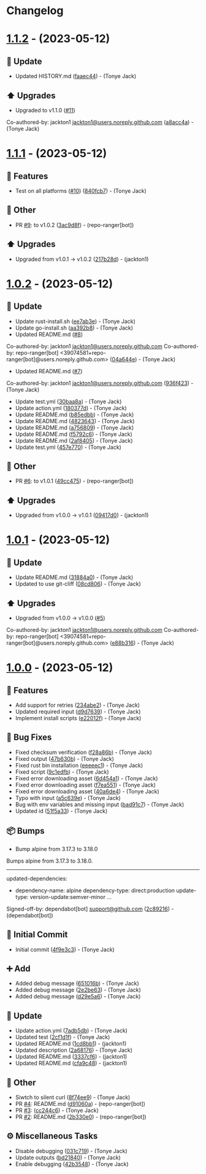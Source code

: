 # Changelog

# [1.1.2](https://github.com/tj-actions/setup-bin/compare/v1.1.1...v1.1.2) - (2023-05-12)

## <!-- 26 -->🔄 Update

- Updated HISTORY.md
 ([faaec44](https://github.com/tj-actions/setup-bin/commit/faaec449c49a6cbd3e7b42408f6adafb83cfd7b3))  - (Tonye Jack)

## <!-- 9 -->⬆️ Upgrades

- Upgraded to v1.1.0 ([#11](https://github.com/tj-actions/setup-bin/issues/11))

Co-authored-by: jackton1 <jackton1@users.noreply.github.com> ([a8acc4a](https://github.com/tj-actions/setup-bin/commit/a8acc4aa32b81952e39499be0c86dd4795a1019e))  - (Tonye Jack)

# [1.1.1](https://github.com/tj-actions/setup-bin/compare/v1.0.2...v1.1.1) - (2023-05-12)

## <!-- 0 -->🚀 Features

- Test on all platforms ([#10](https://github.com/tj-actions/setup-bin/issues/10)) ([840fcb7](https://github.com/tj-actions/setup-bin/commit/840fcb7388869e903055b25d113f87364ce633ba))  - (Tonye Jack)

## <!-- 30 -->📝 Other

- PR [#9](https://github.com/tj-actions/setup-bin/pull/9): to v1.0.2 ([3ac9d8f](https://github.com/tj-actions/setup-bin/commit/3ac9d8fab06707dbec4d6d3c37f5f94500762a4f))  - (repo-ranger[bot])

## <!-- 9 -->⬆️ Upgrades

- Upgraded from v1.0.1 -> v1.0.2
 ([217b28d](https://github.com/tj-actions/setup-bin/commit/217b28d70e1d6c1df54bef74b16cd0919add45f2))  - (jackton1)

# [1.0.2](https://github.com/tj-actions/setup-bin/compare/v1.0.1...v1.0.2) - (2023-05-12)

## <!-- 26 -->🔄 Update

- Update rust-install.sh ([ee7ab3e](https://github.com/tj-actions/setup-bin/commit/ee7ab3e0609128bc4617e2d35e8153f8c2743153))  - (Tonye Jack)
- Update go-install.sh ([aa392b8](https://github.com/tj-actions/setup-bin/commit/aa392b8572bf81a67bf86f2bcebb6e10bcc18ba6))  - (Tonye Jack)
- Updated README.md ([#8](https://github.com/tj-actions/setup-bin/issues/8))

Co-authored-by: jackton1 <jackton1@users.noreply.github.com>
Co-authored-by: repo-ranger[bot] <39074581+repo-ranger[bot]@users.noreply.github.com> ([04a644e](https://github.com/tj-actions/setup-bin/commit/04a644e540001d7e7f587916fe8af4ea2cb7e979))  - (Tonye Jack)
- Updated README.md ([#7](https://github.com/tj-actions/setup-bin/issues/7))

Co-authored-by: jackton1 <jackton1@users.noreply.github.com> ([936f423](https://github.com/tj-actions/setup-bin/commit/936f423abf5fc81201425f00323e02d9432e7dc8))  - (Tonye Jack)
- Update test.yml ([30baa8a](https://github.com/tj-actions/setup-bin/commit/30baa8aaf71c712a694bb8c33885e09198ce5224))  - (Tonye Jack)
- Update action.yml ([180377d](https://github.com/tj-actions/setup-bin/commit/180377deac2dc4bcb836411eb96ad09cf2433d94))  - (Tonye Jack)
- Update README.md ([b85edbb](https://github.com/tj-actions/setup-bin/commit/b85edbbcad4a5a9c6b53488b5319cb90ca2b857d))  - (Tonye Jack)
- Update README.md ([4823643](https://github.com/tj-actions/setup-bin/commit/4823643e6339442bbf9614ec7f33004f77918521))  - (Tonye Jack)
- Update README.md ([a756809](https://github.com/tj-actions/setup-bin/commit/a756809edb0a81b4ad1a19f916fa909c060e2eac))  - (Tonye Jack)
- Update README.md ([f5792c6](https://github.com/tj-actions/setup-bin/commit/f5792c6071d1bdd5e37ecf59fe55a690cdeff1f7))  - (Tonye Jack)
- Update README.md ([2af8405](https://github.com/tj-actions/setup-bin/commit/2af840520d998e15b952cc9a8824545ed9f25ef9))  - (Tonye Jack)
- Update test.yml ([457e770](https://github.com/tj-actions/setup-bin/commit/457e77021acb9bfac64f870b7da8fbfc1010f234))  - (Tonye Jack)

## <!-- 30 -->📝 Other

- PR [#6](https://github.com/tj-actions/setup-bin/pull/6): to v1.0.1 ([49cc475](https://github.com/tj-actions/setup-bin/commit/49cc475634b6edfbb3e3719c7cd1274b568183f4))  - (repo-ranger[bot])

## <!-- 9 -->⬆️ Upgrades

- Upgraded from v1.0.0 -> v1.0.1
 ([09417d0](https://github.com/tj-actions/setup-bin/commit/09417d079888ff40f94d103da4275124a2af73f3))  - (jackton1)

# [1.0.1](https://github.com/tj-actions/setup-bin/compare/v1.0.0...v1.0.1) - (2023-05-12)

## <!-- 26 -->🔄 Update

- Update README.md ([31884a0](https://github.com/tj-actions/setup-bin/commit/31884a0269d8020b84573f25de679ea3bab80c92))  - (Tonye Jack)
- Updated to use git-cliff
 ([08cd806](https://github.com/tj-actions/setup-bin/commit/08cd80663a849b8095fba8630fc8a3384e0081ff))  - (Tonye Jack)

## <!-- 9 -->⬆️ Upgrades

- Upgraded from v1.0.0 -> v1.0.0 ([#5](https://github.com/tj-actions/setup-bin/issues/5))

Co-authored-by: jackton1 <jackton1@users.noreply.github.com>
Co-authored-by: repo-ranger[bot] <39074581+repo-ranger[bot]@users.noreply.github.com> ([e88b316](https://github.com/tj-actions/setup-bin/commit/e88b316098d7a8a88f36918520f4ffa883af26a8))  - (Tonye Jack)

# [1.0.0](https://github.com/tj-actions/setup-bin/tree/v1.0.0) - (2023-05-12)

## <!-- 0 -->🚀 Features

- Add support for retries ([234abe2](https://github.com/tj-actions/setup-bin/commit/234abe2e45a8b3a42f372d8421ed05156209d722))  - (Tonye Jack)
- Updated required input ([d9d7639](https://github.com/tj-actions/setup-bin/commit/d9d7639407c93fdb2a26d34adb6fe75ae84196d0))  - (Tonye Jack)
- Implement install scripts ([e22012f](https://github.com/tj-actions/setup-bin/commit/e22012fe67883e75326bde8c75b9ec0e29a369dd))  - (Tonye Jack)

## <!-- 1 -->🐛 Bug Fixes

- Fixed checksum verification
 ([f28a86b](https://github.com/tj-actions/setup-bin/commit/f28a86b04b973e781c003a9cacca886eda602c29))  - (Tonye Jack)
- Fixed output
 ([47b630b](https://github.com/tj-actions/setup-bin/commit/47b630baa6673f0a1496e09b7ce12fdd72ec00d3))  - (Tonye Jack)
- Fixed rust bin installation
 ([eeeeec1](https://github.com/tj-actions/setup-bin/commit/eeeeec1731cdb5e2d9473bd86f0ba505334d4439))  - (Tonye Jack)
- Fixed script
 ([9c1edfb](https://github.com/tj-actions/setup-bin/commit/9c1edfbddc56428c62369784af1914f36786b0cd))  - (Tonye Jack)
- Fixed error downloading asset
 ([6d454a1](https://github.com/tj-actions/setup-bin/commit/6d454a1dedcfcb49d6ad0dda76bf54e236991ac7))  - (Tonye Jack)
- Fixed error downloading asset
 ([f7ea551](https://github.com/tj-actions/setup-bin/commit/f7ea55110e036594f92624075521c271a24282e5))  - (Tonye Jack)
- Fixed error downloading asset
 ([40a6de4](https://github.com/tj-actions/setup-bin/commit/40a6de4560f04f56a0ff7d97e622f81b4435e95b))  - (Tonye Jack)
- Typo with input ([a5c639e](https://github.com/tj-actions/setup-bin/commit/a5c639e1112f338908c481c23f8983c466595203))  - (Tonye Jack)
- Bug with env variables and missing input ([bad91c7](https://github.com/tj-actions/setup-bin/commit/bad91c78dd1be2ffb69742ed2d8a22b18d4b30e0))  - (Tonye Jack)
- Updated id ([51f5a33](https://github.com/tj-actions/setup-bin/commit/51f5a336810670a21069c84dc4c9f58121552b17))  - (Tonye Jack)

## <!-- 13 -->📦 Bumps

- Bump alpine from 3.17.3 to 3.18.0

Bumps alpine from 3.17.3 to 3.18.0.

---
updated-dependencies:
- dependency-name: alpine
  dependency-type: direct:production
  update-type: version-update:semver-minor
...

Signed-off-by: dependabot[bot] <support@github.com> ([2c89216](https://github.com/tj-actions/setup-bin/commit/2c89216c189b3034bfcad11dd0a58d7499ce8636))  - (dependabot[bot])

## <!-- 14 -->🎉 Initial Commit

- Initial commit ([4f9e3c3](https://github.com/tj-actions/setup-bin/commit/4f9e3c3df2c80b9f9f99c80d56b0f90b3ba56b0f))  - (Tonye Jack)

## <!-- 16 -->➕ Add

- Added debug message
 ([651016b](https://github.com/tj-actions/setup-bin/commit/651016be8042e7d28dc7ec9c8b38d26bb03c5578))  - (Tonye Jack)
- Added debug message
 ([2e2be63](https://github.com/tj-actions/setup-bin/commit/2e2be637e3708c9ff5667903e93f8c26be9c56aa))  - (Tonye Jack)
- Added debug message
 ([d29e5a6](https://github.com/tj-actions/setup-bin/commit/d29e5a64684541465e14a426c029ccb1ca2b8c8b))  - (Tonye Jack)

## <!-- 26 -->🔄 Update

- Update action.yml ([7adb5db](https://github.com/tj-actions/setup-bin/commit/7adb5dbd72cfd684d5f9973a3df4a4447e91f050))  - (Tonye Jack)
- Updated test
 ([2cf1d1f](https://github.com/tj-actions/setup-bin/commit/2cf1d1f05ec5f4b9a36a69c99f6a87eb0d1cd540))  - (Tonye Jack)
- Updated README.md
 ([1cd8bb1](https://github.com/tj-actions/setup-bin/commit/1cd8bb1d25712bd6ae5495eec25e271df875bab3))  - (jackton1)
- Updated description
 ([2a68176](https://github.com/tj-actions/setup-bin/commit/2a681762127f3eba9101a0b496e1f969e1ada697))  - (Tonye Jack)
- Updated README.md
 ([3337cf6](https://github.com/tj-actions/setup-bin/commit/3337cf617eb5a5a60d9204613553eed52c49c730))  - (jackton1)
- Updated README.md
 ([cfa9c48](https://github.com/tj-actions/setup-bin/commit/cfa9c48944c00de6ff08351ac349fc3386efc8ef))  - (jackton1)

## <!-- 30 -->📝 Other

- Siwtch to silent curl
 ([8f74ee9](https://github.com/tj-actions/setup-bin/commit/8f74ee93a43b7745142955218c8abcaad5c24551))  - (Tonye Jack)
- PR [#4](https://github.com/tj-actions/setup-bin/pull/4): README.md ([d91060a](https://github.com/tj-actions/setup-bin/commit/d91060a4c0780d853ff0dc25c3d0894a6f5efe2e))  - (repo-ranger[bot])
- PR [#3](https://github.com/tj-actions/setup-bin/pull/3): ([cc244c6](https://github.com/tj-actions/setup-bin/commit/cc244c6155845d7abd0f7c1ffaa24a2f617b93ea))  - (Tonye Jack)
- PR [#2](https://github.com/tj-actions/setup-bin/pull/2): README.md ([2b330e0](https://github.com/tj-actions/setup-bin/commit/2b330e095eac0580f172eb5b5583f8917fbd4245))  - (repo-ranger[bot])

## <!-- 7 -->⚙️ Miscellaneous Tasks

- Disable debugging ([031c719](https://github.com/tj-actions/setup-bin/commit/031c7197116a14b8faa56a0fde10da16b77e076a))  - (Tonye Jack)
- Update outputs ([bd21840](https://github.com/tj-actions/setup-bin/commit/bd21840b624c2e3f42dfaf6c0a3405b5909a8f53))  - (Tonye Jack)
- Enable debugging ([42b3548](https://github.com/tj-actions/setup-bin/commit/42b354872c37b80d326e39a2c3636d336fbd1c98))  - (Tonye Jack)

<!-- generated by git-cliff -->
